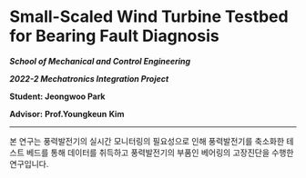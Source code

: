 # **Small-Scaled Wind Turbine Testbed for Bearing Fault Diagnosis** 

***School of Mechanical and Control Engineering***

***2022-2 Mechatronics Integration Project***



**Student: Jeongwoo Park**

**Advisor:**  **Prof.Youngkeun** **Kim**

-----------------------

본 연구는 풍력발전기의 실시간 모니터링의 필요성으로 인해 풍력발전기를 축소화한 테스트 베드를 통해 데이터를 취득하고 풍력발전기의 부품인 베어링의 고장진단을 수행한 연구입니다. 
